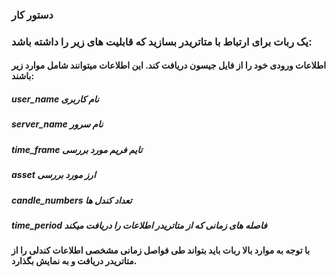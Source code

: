 ### دستور کار
### یک ربات برای ارتباط با متاتریدر بسازید که قابلیت های زیر را داشته باشد:
#### اطلاعات ورودی خود را از فایل جیسون دریافت کند. این اطلاعات میتوانند شامل موارد زیر باشند:
##### user_name نام کاربری
##### server_name نام سرور
##### time_frame تایم فریم مورد بررسی
##### asset ارز مورد بررسی
##### candle_numbers تعداد کندل ها
##### time_period فاصله های زمانی که از متاتریدر اطلاعات را دریافت میکند
#### با توجه به موارد بالا ربات باید بتواند طی فواصل زمانی مشخصی اطلاعات کندلی را از متاتریدر دریافت و به نمایش بگذارد.

